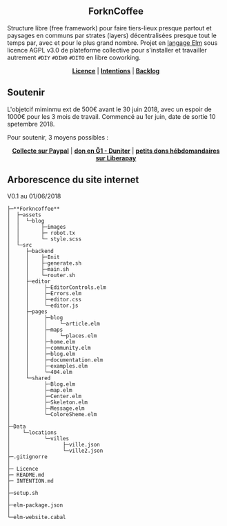 <p align="center">
  <h2 align="center">ForknCoffee</h2>
</p>

Structure libre (free framework) pour faire tiers-lieux presque partout et paysages en communs par strates (layers) décentralisées presque tout le temps par, avec et pour le plus grand nombre. Projet en [langage Elm](https://fr.wikipedia.org/wiki/Elm_(langage)) sous licence  AGPL v3.0 de plateforme collective pour s'installer et  travailler autrement `#DIY` `#DIWO` `#DITO` en libre coworking. 


<p align="center">
    <b><a href="https://github.com/XavCC/forkncoffee/blob/master/LICENSE">Licence</a></b>
    |
    <b><a href="https://github.com/XavCC/forkncoffee/issues">Intentions</a></b>
    |
    <b><a href="https://github.com/XavCC/forkncoffee/projects">Backlog</a></b>
</p>

## Soutenir

L'objetcif miminmu ext de 500€ avant le 30 juin 2018, avec un espoir de 1000€ pour les 3 mois de travail. Commencé au 1er juin, date de sortie 10 spetembre 2018. 

Pour soutenir, 3 moyens possibles : 

<p align="center">
    <b><a href="https://paypal.me/pools/c/84Ug9UH2cW">Collecte sur Paypal</a></b>
    |
    <b><a href="https://g1.duniter.fr#/app/wot/92UU85KeAXuVjvnfyXWxPkcTSeE68Ftt4D53tJVVNrgN/Xavier%20Coadic">don en Ğ1 - Duniter</a></b>
    |
   <b><a href="https://liberapay.com/Xav.CC">petits dons hébdomandaires sur Liberapay</a></b>
</p>


## Arborescence du site internet

V0.1 au 01/06/2018

```
├─**Forkncoffee**
│  ├─assets
│  │  └─blog
│  │       ├─images
│  │       ├─ robot.tx
│  │       └─ style.scss
│  └─src
│     ├─backend
│     │    ├─Init
│     │    ├─generate.sh
│     │    ├─main.sh
│     │    └─router.sh
│     ├─editor
│     │     ├─EditorControls.elm
│     │     ├─Errors.elm
│     │     ├─editor.css
│     │     └─editor.js
│     ├─pages
│     │     ├─blog
│     │     │    └─article.elm
│     │     ├─maps
│     │     │    └─places.elm
│     │     ├─home.elm
│     │     ├─community.elm
│     │     ├─blog.elm
│     │     ├─documentation.elm
│     │     ├─examples.elm
│     │     └─404.elm
│     └─shared
│           ├─Blog.elm
│           ├─map.elm
│           ├─Center.elm
│           ├─Skeleton.elm
│           ├─Message.elm
│           └─ColoreSheme.elm    
│ 
├─Data
│    └─locations
│           └─villes
│                 ├─ville.json
│                 └─ville2.json
├─.gitignorre
│   
├─ Licence    
├─ README.md
├─ INTENTION.md
│  
├─setup.sh
│
├─elm-package.json
│
└─elm-website.cabal

```

